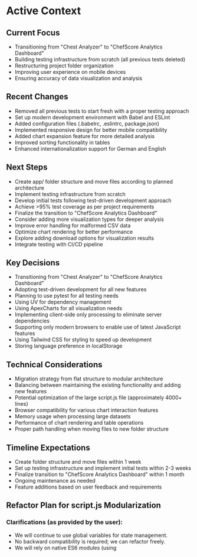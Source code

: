 # Active Context

## Current Focus
- Transitioning from "Chest Analyzer" to "ChefScore Analytics Dashboard"
- Building testing infrastructure from scratch (all previous tests deleted)
- Restructuring project folder organization
- Improving user experience on mobile devices
- Ensuring accuracy of data visualization and analysis

## Recent Changes
- Removed all previous tests to start fresh with a proper testing approach
- Set up modern development environment with Babel and ESLint
- Added configuration files (.babelrc, .eslintrc, package.json)
- Implemented responsive design for better mobile compatibility
- Added chart expansion feature for more detailed analysis
- Improved sorting functionality in tables
- Enhanced internationalization support for German and English

## Next Steps
- Create app/ folder structure and move files according to planned architecture
- Implement testing infrastructure from scratch
- Develop initial tests following test-driven development approach
- Achieve >95% test coverage as per project requirements
- Finalize the transition to "ChefScore Analytics Dashboard"
- Consider adding more visualization types for deeper analysis
- Improve error handling for malformed CSV data
- Optimize chart rendering for better performance
- Explore adding download options for visualization results
- Integrate testing with CI/CD pipeline

## Key Decisions
- Transitioning from "Chest Analyzer" to "ChefScore Analytics Dashboard"
- Adopting test-driven development for all new features
- Planning to use pytest for all testing needs
- Using UV for dependency management
- Using ApexCharts for all visualization needs
- Implementing client-side only processing to eliminate server dependencies
- Supporting only modern browsers to enable use of latest JavaScript features
- Using Tailwind CSS for styling to speed up development
- Storing language preference in localStorage

## Technical Considerations
- Migration strategy from flat structure to modular architecture
- Balancing between maintaining the existing functionality and adding new features
- Potential optimization of the large script.js file (approximately 4000+ lines)
- Browser compatibility for various chart interaction features
- Memory usage when processing large datasets
- Performance of chart rendering and table operations
- Proper path handling when moving files to new folder structure

## Timeline Expectations
- Create folder structure and move files within 1 week
- Set up testing infrastructure and implement initial tests within 2-3 weeks
- Finalize transition to "ChefScore Analytics Dashboard" within 1 month
- Ongoing maintenance as needed
- Feature additions based on user feedback and requirements

## Refactor Plan for script.js Modularization

### Clarifications (as provided by the user):
- We will continue to use global variables for state management.
- No backward compatibility is required; we can refactor freely.
- We will rely on native ES6 modules (using <script type="module">) for our new structure.
- The functionality of the application will remain identical.
- We will use Jest for testing, installed via our uv dependency manager.

### Proposed New Module Structure:

The new codebase structure will be organized as follows:

app/
├── main.js               // Entry point: initializes the app and wires up modules.
├── utils.js              // Utility functions (sorting, formatting, CSS variable retrieval, etc.).
├── dataLoader.js         // CSV data loading, parsing, and cleaning (for both data.csv and rules.csv).
├── i18n.js               // Internationalization functions (getText, language preferences, etc.).
├── domManager.js         // DOM element reference assignment and UI update functions.
├── eventListeners.js     // Event attachment and handling for navigation, filtering, and others.
└── renderer/             // Contains view-specific rendering modules:
    ├── dashboardRenderer.js      // Render functions for the dashboard (stats, ranking table, chart widgets).
    ├── tableRenderer.js          // Rendering for the full detailed data table view.
    ├── chartRenderer.js          // Chart rendering functions (using ApexCharts) for various charts.
    └── playerDetailRenderer.js   // Rendering for the player detail view (stats, breakdown, radar chart).

### Transition Phases:

1. **Analysis and Preparation**: 
   - Review script.js to identify cut points and document dependencies (e.g., CORE_COLUMNS, NUMERIC_FORMATTER).
   - Confirm that global variables remain as is and that we can work with native modules.
   - Establish that no backwards compatibility is required.

2. **Module Refactoring**: 
   - Create the new module files listed above.
   - Incrementally migrate functions from script.js into these modules (e.g., CSV loading into dataLoader.js, i18n functions into i18n.js, DOM assignments into domManager.js, etc.).
   - Adjust imports/exports accordingly in main.js and other modules.

3. **Detailed Testing with Jest**:
   - Install Jest using uv (e.g., `uv add jest`).
   - Create test files for each module in the tests/ directory (e.g., tests/test_dataLoader.js, tests/test_i18n.js, etc.).
   - Write tests to cover functionality, including CSV parsing, data cleaning, i18n translations, DOM updates, event handling, and chart configuration.
   - Aim for at least 95% test coverage.

4. **Integration and Regression Testing**:
   - Integrate the modules into main.js and run end-to-end tests in the browser.
   - Verify that all application features (data loading, view switching, and chart rendering) behave identically to the current implementation.

5. **Finalization and Documentation**:
   - Update memory bank files (e.g., activeContext.md, progress.md) and the project README with the new structure and testing instructions.
   - Commit all changes on the master branch.

----- End of Refactor Plan and Clarifications -----

// ----- Detailed Refactor Plan and Checklist -----

### Detailed Refactor Plan and Checklist

#### Phase 1: Analysis and Preparation
- [ ] Review the entire script.js (∼4000+ lines) to identify functionally coherent sections (data loading, internationalization, DOM management, event handling, chart rendering, table and player detail rendering).
- [ ] Document key dependencies and global variables (e.g., CORE_COLUMNS, NUMERIC_FORMATTER, chartInstances).
- [ ] Confirm that global variables will remain as is for state management.
- [ ] Decide to use native ES6 modules and update index.html accordingly (use <script type="module"> to load app/main.js).

#### Phase 2: Module Refactoring
- [ ] Create the following new module files under the `app/` folder:
  - [ ] `main.js` – Entry point that initializes the application and wires up modules.
  - [ ] `utils.js` – Utility functions including sorting, formatting, and CSS variable retrieval.
  - [ ] `dataLoader.js` – Functions for CSV data loading, parsing, and cleaning (for both data.csv and rules.csv).
  - [ ] `i18n.js` – Internationalization functions (getText, getLanguagePreference, updateUIText, language switching).
  - [ ] `domManager.js` – Functions to assign and cache DOM element references and update UI segments.
  - [ ] `eventListeners.js` – Functions to attach event handlers for navigation, filtering, sort clicks, chart expansion, mobile menu, etc.
  - [ ] Under the `renderer/` folder:
    - [ ] `dashboardRenderer.js` – Functions to render the dashboard (stats, ranking table, chart widgets).
    - [ ] `tableRenderer.js` – Functions to render the full detailed data table view.
    - [ ] `chartRenderer.js` – Functions to configure and render charts with ApexCharts for top sources, score distribution, scatter plots, frequent sources, etc.
    - [ ] `playerDetailRenderer.js` – Functions to render the player detail view (score breakdown, radar chart, etc.).
- [ ] Incrementally migrate functions from script.js into the above modules, updating their export/import statements and removing them from the original file as they are relocated.
- [ ] Update index.html to load the application via `<script type="module" src="app/main.js">`.

#### Phase 3: Detailed Testing with Jest
- [ ] Install Jest using the uv dependency manager (e.g., run `uv add jest`).
- [ ] Set up a `tests/` folder along with any initialization files (like an `init.js` if necessary).
- [ ] Create test stubs for each module:
  - [ ] `tests/test_dataLoader.js`
  - [ ] `tests/test_i18n.js`
  - [ ] `tests/test_domManager.js`
  - [ ] `tests/test_eventListeners.js`
  - [ ] `tests/test_dashboardRenderer.js`
  - [ ] `tests/test_tableRenderer.js`
  - [ ] `tests/test_chartRenderer.js`
  - [ ] `tests/test_playerDetailRenderer.js`
- [ ] Write comprehensive tests covering:
  - CSV parsing and data cleaning (including handling edge cases, missing fields, and type conversion).
  - Internationalization functions: correct string translations, language preference storage/retrieval, and DOM text updates.
  - DOM management: proper assignment of element references and UI update functions.
  - Event handling: onClick and onInput events triggering the correct callbacks, verifying sorting and navigation behaviors.
  - Chart rendering: the configuration objects generated for ApexCharts and proper error handling (mocking ApexCharts if necessary).
- [ ] Aim to achieve at least 95% test coverage across all modules.

#### Phase 4: Integration and Regression Testing
- [ ] Integrate all newly created modules via `main.js` and verify module interactivity.
- [ ] Conduct end-to-end testing in a development browser to ensure that data loading, view switching, and chart rendering function exactly as in the current implementation.
- [ ] Perform regression testing to compare the refactored application with the original functionality and address any integration issues.

#### Phase 5: Finalization and Documentation
- [ ] Update memory bank files (activeContext.md, progress.md) with details of the new architecture and testing strategy.
- [ ] Update or create a project README with instructions on setting up, running tests (e.g., using Jest), and the new module structure.
- [ ] Commit all changes on the master branch and push to GitHub.

// ----- End of Detailed Refactor Plan and Checklist ----- 